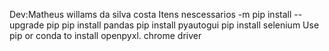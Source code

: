 Dev:Matheus willams da silva costa
Itens nescessarios
-m pip install --upgrade pip
pip install pandas
pip install pyautogui
pip install selenium
Use pip or conda to install openpyxl.
chrome driver
